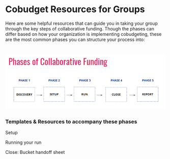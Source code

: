 # Cobudget Resources for Groups

Here are some helpful resources that can guide you in taking your group through the key steps of collaborative funding. Though the phases can differ based on how your organization is implementing cobudgeting, these are the most common phases you can structure your process into:

# ![](/assets/process.png)

### Templates & Resources to accompany these phases

Setup

Running your run

Close: Bucket handoff sheet

